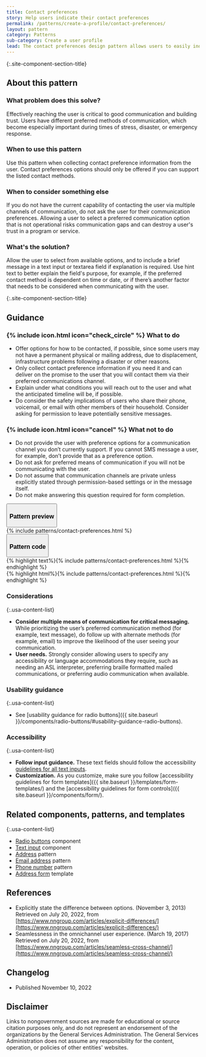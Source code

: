 ```yaml
---
title: Contact preferences
story: Help users indicate their contact preferences
permalink: /patterns/create-a-profile/contact-preferences/
layout: pattern
category: Patterns
sub-category: Create a user profile
lead: The contact preferences design pattern allows users to easily indicate how they would like to be contacted in the future. 
---
```


{:.site-component-section-title}
## About this pattern

### What problem does this solve?
Effectively reaching the user is critical to good communication and building trust. Users have different preferred methods of communication, which become especially important during times of stress, disaster, or emergency response.

### When to use this pattern 
Use this pattern when collecting contact preference information from the user. Contact preferences options should only be offered if you can support the listed contact methods.

### When to consider something else
If you do not have the current capability of contacting the user via multiple channels of communication, do not ask the user for their communication preferences. Allowing a user to select a preferred communication option that is not operational risks communication gaps and can destroy a user's trust in a program or service.

### What's the solution?
Allow the user to select from available options, and to include a brief message in a text input or textarea field if explanation is required. Use hint text to better explain the field's purpose, for example, if the preferred contact method is dependent on time or date, or if there’s another factor that needs to be considered when communicating with the user.

{:.site-component-section-title}
## Guidance

<div class="grid-row grid-gap-3">
  <div class="tablet:grid-col">
    <div class="do-dont">
      <div class="do-dont__do">
        <h3 class="do-dont__heading">
          {% include icon.html icon="check_circle" %}
          What to do
        </h3>
        <div class="do-dont__content">
          <ul>
            <li>Offer options for how to be contacted, if possible, since some users may not have a permanent physical or mailing address, due to displacement, infrastructure problems following a disaster or other reasons.</li>
            <li>Only collect contact preference information if you need it and can deliver on the promise to the user that you will contact them via their preferred communications channel.</li>
            <li>Explain under what conditions you will reach out to the user and what the anticipated timeline will be, if possible.</li>
            <li>Do consider the safety implications of users who share their phone, voicemail, or email with other members of their household. Consider asking for permission to leave potentially sensitive messages.</li>
          </ul> 
        </div>
      </div>
    </div>
  </div>
  <div class="tablet:grid-col">
    <div class="do-dont">
      <div class="do-dont__dont">
        <h3 class="do-dont__heading">
          {% include icon.html icon="cancel" %}
          What not to do
        </h3>
        <div class="do-dont__content">
          <ul>
            <li>Do not provide the user with preference options for a communication channel you don’t currently support. If you cannot SMS message a user, for example, don’t provide that as a preference option.</li>
            <li>Do not ask for preferred means of communication if you will not be communicating with the user.</li>
            <li>Do not assume that communication channels are private unless explicitly stated through permission-based settings or in the message itself.</li>
            <li>Do not make answering this question required for form completion.</li>
          </ul>
        </div>
      </div>
    </div>
  </div>
</div>

<div class="usa-accordion usa-accordion--bordered site-accordion-code site-component-preview margin-top-2">
  <button class="usa-accordion__button" aria-controls="accordion-preview" aria-expanded="true"><h3 id="pattern-preview">Pattern preview</h3></button>
  <div id="accordion-preview" class="usa-accordion__content">
    {% include patterns/contact-preferences.html %}
  </div>
</div>
<div class="usa-accordion usa-accordion--bordered site-accordion-code site-component-preview">
  <button class="usa-accordion__button" aria-controls="accordion-code" aria-expanded="false"><h3 id="pattern-code">Pattern code</h3></button>
  <div id="accordion-code" class="usa-accordion__content highlight-code">
    <div class="usa-sr-only">
     {% highlight text%}{% include patterns/contact-preferences.html %}{% endhighlight %}
    </div>
    {% highlight html%}{% include patterns/contact-preferences.html %}{% endhighlight %}
  </div>
</div>

### Considerations

{:.usa-content-list}
- <strong>Consider multiple means of communication for critical messaging.</strong> While prioritizing the user’s preferred communication method (for example, text message), do follow up with alternate methods (for example, email) to improve the likelihood of the user seeing your communication.
- <strong>User needs.</strong> Strongly consider allowing users to specify any accessibility or language accommodations they require, such as needing an ASL interpreter, preferring braille formatted mailed communications, or preferring audio communication when available.

### Usability guidance

{:.usa-content-list}
- See [usability guidance for radio buttons]({{ site.baseurl }}/components/radio-buttons/#usability-guidance-radio-buttons). 

### Accessibility 

{:.usa-content-list}
- <strong>Follow input guidance.</strong> These text fields should follow the accessibility  <a href="{{ site.baseurl }}/components/text-input/">guidelines for all text inputs</a>. 
- <strong>Customization.</strong> As you customize, make sure you follow [accessibility guidelines for form templates]({{ site.baseurl }}/templates/form-templates/) and the [accessibility guidelines for form controls]({{ site.baseurl }}/components/form/).

## Related components, patterns, and templates

{:.usa-content-list}
- <a href="{{ site.baseurl }}/components/radio-buttons/">Radio buttons</a> component
- <a href="{{ site.baseurl }}/components/text-input/">Text input</a> component
- <a href="{{ site.baseurl }}/patterns/create-a-profile/address">Address</a> pattern
- <a href="{{ site.baseurl }}/patterns/create-a-profile/email-address">Email address</a> pattern
- <a href="{{ site.baseurl }}/patterns/create-a-profile/phone-number">Phone number</a> pattern
- <a href="{{ site.baseurl }}/templates/form-templates/address-form/">Address form</a> template

## References
- Explicitly state the difference between options. (November 3, 2013) Retrieved on July 20, 2022, from [https://www.nngroup.com/articles/explicit-differences/](https://www.nngroup.com/articles/explicit-differences/)
- Seamlessness in the omnichannel user experience. (March 19, 2017) Retrieved on July 20, 2022, from [https://www.nngroup.com/articles/seamless-cross-channel/](https://www.nngroup.com/articles/seamless-cross-channel/)

## Changelog
- Published November 10, 2022

## Disclaimer 
Links to nongovernment sources are made for educational or source citation purposes only, and do not represent an endorsement of the organizations by the General Services Administration. The General Services Administration does not assume any responsibility for the content, operation, or policies of other entities' websites.